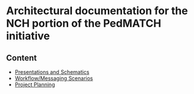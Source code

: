 # Architectural documentation for the NCH portion of the PedMATCH initiative

## Content
* [Presentations and Schematics](schematics)
* [Workflow/Messaging Scenarios](scenarios)
* [Project Planning](planning)
